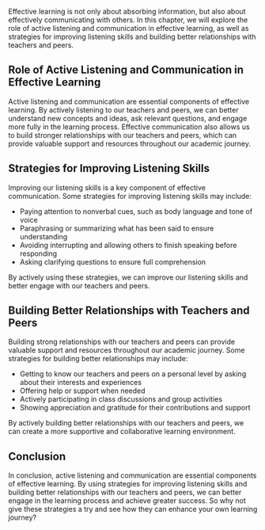 
Effective learning is not only about absorbing information, but also about effectively communicating with others. In this chapter, we will explore the role of active listening and communication in effective learning, as well as strategies for improving listening skills and building better relationships with teachers and peers.

Role of Active Listening and Communication in Effective Learning
----------------------------------------------------------------

Active listening and communication are essential components of effective learning. By actively listening to our teachers and peers, we can better understand new concepts and ideas, ask relevant questions, and engage more fully in the learning process. Effective communication also allows us to build stronger relationships with our teachers and peers, which can provide valuable support and resources throughout our academic journey.

Strategies for Improving Listening Skills
-----------------------------------------

Improving our listening skills is a key component of effective communication. Some strategies for improving listening skills may include:

* Paying attention to nonverbal cues, such as body language and tone of voice
* Paraphrasing or summarizing what has been said to ensure understanding
* Avoiding interrupting and allowing others to finish speaking before responding
* Asking clarifying questions to ensure full comprehension

By actively using these strategies, we can improve our listening skills and better engage with our teachers and peers.

Building Better Relationships with Teachers and Peers
-----------------------------------------------------

Building strong relationships with our teachers and peers can provide valuable support and resources throughout our academic journey. Some strategies for building better relationships may include:

* Getting to know our teachers and peers on a personal level by asking about their interests and experiences
* Offering help or support when needed
* Actively participating in class discussions and group activities
* Showing appreciation and gratitude for their contributions and support

By actively building better relationships with our teachers and peers, we can create a more supportive and collaborative learning environment.

Conclusion
----------

In conclusion, active listening and communication are essential components of effective learning. By using strategies for improving listening skills and building better relationships with our teachers and peers, we can better engage in the learning process and achieve greater success. So why not give these strategies a try and see how they can enhance your own learning journey?
